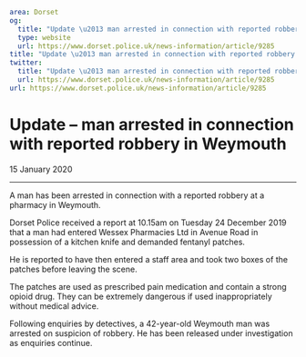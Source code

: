 ```yaml
area: Dorset
og:
  title: "Update \u2013 man arrested in connection with reported robbery in Weymouth"
  type: website
  url: https://www.dorset.police.uk/news-information/article/9285
title: "Update \u2013 man arrested in connection with reported robbery in Weymouth |"
twitter:
  title: "Update \u2013 man arrested in connection with reported robbery in Weymouth"
  url: https://www.dorset.police.uk/news-information/article/9285
url: https://www.dorset.police.uk/news-information/article/9285
```

# Update – man arrested in connection with reported robbery in Weymouth

15 January 2020

* * *

A man has been arrested in connection with a reported robbery at a pharmacy in Weymouth.

Dorset Police received a report at 10.15am on Tuesday 24 December 2019 that a man had entered Wessex Pharmacies Ltd in Avenue Road in possession of a kitchen knife and demanded fentanyl patches.

He is reported to have then entered a staff area and took two boxes of the patches before leaving the scene.

The patches are used as prescribed pain medication and contain a strong opioid drug. They can be extremely dangerous if used inappropriately without medical advice.

Following enquiries by detectives, a 42-year-old Weymouth man was arrested on suspicion of robbery. He has been released under investigation as enquiries continue.
